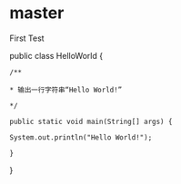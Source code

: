 # master
First Test

public class HelloWorld {

    /**

    * 输出一行字符串“Hello World!”

    */

    public static void main(String[] args) {

    System.out.println("Hello World!");

    }

}

